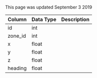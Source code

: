 This page was updated September 3 2019

| Column  | Data Type | Description |
| ------- | --------- | ----------- |
| id      | int       |             |
| zone_id | int       |             |
| x       | float     |             |
| y       | float     |             |
| z       | float     |             |
| heading | float     |             |